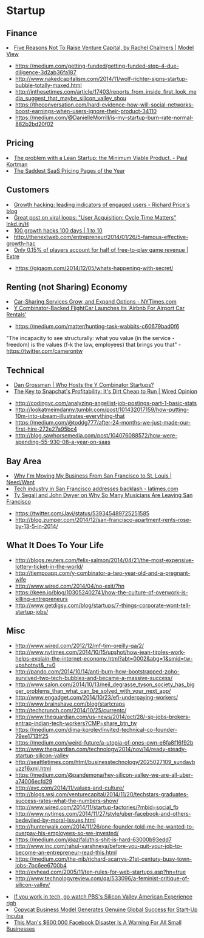 # Startup



## Finance

<li><a href="http://modelviewculture.com/pieces/five-reasons-not-to-raise-venture-capital" time_added="1396905403" tags="">Five Reasons Not To Raise Venture Capital, by Rachel Chalmers | Model View </a></li>

* https://medium.com/getting-funded/getting-funded-step-4-due-diligence-3d2ab36fa187
* http://www.nakedcapitalism.com/2014/11/wolf-richter-signs-startup-bubble-totally-maxed.html
* http://inthesetimes.com/article/17403/reports_from_inside_first_look_media_suggest_that_maybe_silicon_valley_shou
* https://theconversation.com/hard-evidence-how-will-social-networks-boost-earnings-when-users-ignore-their-product-34110
* https://medium.com/@DanielleMorrill/is-my-startup-burn-rate-normal-882b2bd20f02



## Pricing

<li><a href="http://paulkortman.com/2012/11/21/the-problem-with-a-lean-startup-the-minimum-viable-product/" time_added="1353520454" tags="hn">The problem with a Lean Startup: the Minimum Viable Product. - Paul Kortman</a></li>
<li><a href="http://blog.priceintelligently.com/blog/bid/192297/The-Saddest-SaaS-Pricing-Pages-of-the-Year" time_added="1388687384" tags="">The Saddest SaaS Pricing Pages of the Year</a></li>


## Customers

<li><a href="http://www.richardprice.io/post/34652740246/growth-hacking-leading-indicators-of-engaged-users" time_added="1351651039" tags="hn">Growth hacking: leading indicators of engaged users - Richard Price's blog</a></li>
<li><a href="http://t.co/P7NzDuPqat" time_added="1361970979" tags="hn">Great post on viral loops: "User Acquisition: Cycle Time Matters" lnkd.in/H</a></li>
<li><a href="http://www.slideshare.net/RobinYjord/100-growth-hacks-100-days-1-to-10#!" time_added="1388678035" tags="">100 growth hacks 100 days | 1 to 10</a></li>
<li><a href="http://thenextweb.com/entrepreneur/2014/01/26/5-famous-effective-growth-hacks-time" time_added="1390800752" tags="">http://thenextweb.com/entrepreneur/2014/01/26/5-famous-effective-growth-hac</a></li>
<li><a href="http://www.extremetech.com/extreme/177409-only-0-15-of-players-account-for-50-of-free-to-play-game-revenue" time_added="1393522569" tags="">Only 0.15% of players account for half of free-to-play game revenue | Extre</a></li>


* https://gigaom.com/2014/12/05/whats-happening-with-secret/


## Renting (not Sharing) Economy

<li><a href="http://www.nytimes.com/2013/01/26/business/car-sharing-services-grow-and-expand-options.html" time_added="1359220500" tags="personal tech">Car-Sharing Services Grow, and Expand Options - NYTimes.com</a></li>
<li><a href="http://techcrunch.com/2013/02/15/flightcar/" time_added="1360948133" tags="hn">Y Combinator-Backed FlightCar Launches Its ‘Airbnb For Airport Car Rentals’</a></li>

* https://medium.com/matter/hunting-task-wabbits-c60679bad0f6


"The incapacity to see structurally: what you value (in the service - freedom) is the values (f-k the law, employees) that brings you that" - https://twitter.com/camerontw


## Technical

<li><a href="http://www.dangrossman.info/2012/09/24/who-hosts-the-y-combinator-startups/" time_added="1360802853" tags="cloud">Dan Grossman | Who Hosts the Y Combinator Startups?</a></li>
<li><a href="http://www.wired.com/opinion/2014/01/secret-snapchats-monetization-success-will-surprise/" time_added="1391099604" tags="">The Key to Snapchat's Profitability: It's Dirt Cheap to Run | Wired Opinion</a></li>

* http://codingvc.com/analyzing-angellist-job-postings-part-1-basic-stats
* http://lookatmeimdanny.tumblr.com/post/101432017159/how-putting-10m-into-ubeam-illustrates-everything-that
* https://medium.com/@toddg777/after-24-months-we-just-made-our-first-hire-272e27a95bc4
* http://blog.sawhorsemedia.com/post/104076088572/how-were-spending-55-930-08-a-year-on-saas





## Bay Area

<li><a href="http://needwant.com/p/im-moving-san-francisco-st-louis/" time_added="1390686421" tags="">Why I'm Moving My Business From San Francisco to St. Louis | Need/Want</a></li>
<li><a href="http://www.latimes.com/business/la-fi-tech-image-reboot-20140124,0,6757139.story#axzz2rKUizwht" time_added="1390577429" tags="">Tech industry in San Francisco addresses backlash - latimes.com</a></li>
<li><a href="http://pitchfork.com/thepitch/210-they-got-the-neutron-bomb-los-angeles-potentially-huge-rocknroll-year/" time_added="1389841752" tags="">Ty Segall and John Dwyer on Why So Many Musicians Are Leaving San Francisco</a></li>

* https://twitter.com/Javi/status/539345489725251585
* http://blog.zumper.com/2014/12/san-francisco-apartment-rents-rose-by-13-5-in-2014/




## What It Does To Your Life

* http://blogs.reuters.com/felix-salmon/2014/04/21/the-most-expensive-lottery-ticket-in-the-world/
* http://tiempoapp.com/y-combinator-a-two-year-old-and-a-pregnant-wife
* http://www.wired.com/2014/04/no-exit/?hn
* https://keen.io/blog/103052402741/how-the-culture-of-overwork-is-killing-entrepreneurs
* http://www.getdigsy.com/blog/startups/7-things-corporate-wont-tell-startup-jobs/


## Misc

* http://www.wired.com/2012/12/mf-tim-oreilly-qa/2/
* http://www.nytimes.com/2014/10/15/upshot/how-jean-tiroles-work-helps-explain-the-internet-economy.html?abt=0002&abg=1&smid=tw-upshotnyt&_r=0
* http://pando.com/2014/10/14/anti-burn-how-bootstrapped-zoho-survived-two-tech-bubbles-and-became-a-massive-success/
* http://www.salon.com/2014/10/13/neil_degrasse_tyson_society_has_bigger_problems_than_what_can_be_solved_with_your_next_app/
* http://www.engadget.com/2014/10/23/efi-underpaying-workers/
* http://www.brainshave.com/blog/startcraps
* http://techcrunch.com/2014/10/25/currentc/
* http://www.theguardian.com/us-news/2014/oct/28/-sp-jobs-brokers-entrap-indian-tech-workers?CMP=share_btn_tw
* https://medium.com/dima-korolev/invited-technical-co-founder-79ee1713ff25
* https://medium.com/weird-future/a-utopia-of-ones-own-e6fa8f16f92b
* http://www.theguardian.com/technology/2014/nov/14/ready-steady-startup-silicon-valley
* http://seattletimes.com/html/businesstechnology/2025027109_sundaybuzz16xml.html
* https://medium.com/@pandemona/hey-silicon-valley-we-are-all-uber-a74006ecfd29
* http://avc.com/2014/11/values-and-culture/
* http://blogs.wsj.com/venturecapital/2014/11/20/techstars-graduates-success-rates-what-the-numbers-show/
* http://www.wired.com/2014/11/startup-factories/?mbid=social_fb
* http://www.nytimes.com/2014/11/27/style/uber-facebook-and-others-bedeviled-by-moral-issues.html
* http://hunterwalk.com/2014/11/26/one-founder-told-me-he-wanted-to-overpay-his-employees-so-we-invested/
* https://medium.com/@azifali/this-shit-is-hard-63000b93edd7
* http://www.inc.com/rahul-varshneya/before-you-quit-your-job-to-become-an-entrepreneur-read-this.html
* https://medium.com/the-nib/richard-scarrys-21st-century-busy-town-jobs-7bc6ee6700b4
* http://evhead.com/2005/11/ten-rules-for-web-startups.asp?hn=true
* http://www.technologyreview.com/qa/533096/a-feminist-critique-of-silicon-valley/






<li><a href="http://t.co/75CMzDdE" time_added="1361124125" tags="hn">If you work in tech, go watch PBS's Silicon Valley American Experience righ</a></li>
<li><a href="http://www.nytimes.com/2014/02/28/technology/copycat-business-model-generates-genuine-global-success-for-start-up-incubator.html?hpw&rref=technology" time_added="1393618176" tags="">Copycat Business Model Generates Genuine Global Success for Start-Up Incuba</a></li>
<li><a href="http://www.sfgate.com/technology/businessinsider/article/This-Man-s-600-000-Facebook-Ad-Disaster-Is-A-5258472.php#page-2" time_added="1393193813" tags="">This Man's $600,000 Facebook Disaster Is A Warning For All Small Businesses</a></li>











